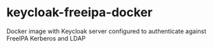 # keycloak-freeipa-docker
Docker image with Keycloak server configured to authenticate against FreeIPA Kerberos and LDAP
